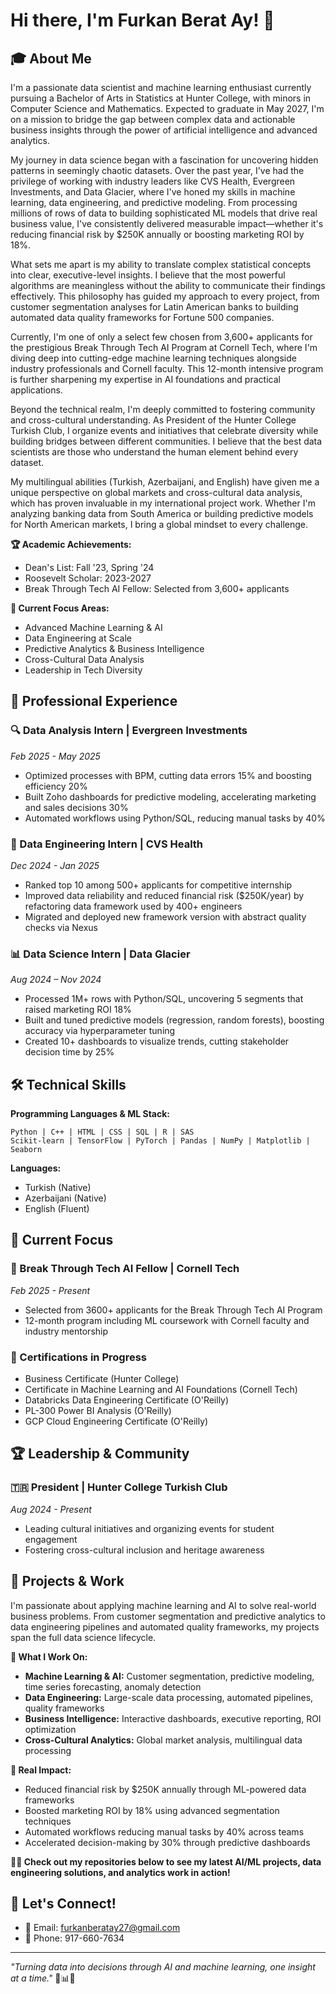 # Hi there, I'm Furkan Berat Ay! 👋

## 🎓 About Me

I'm a passionate data scientist and machine learning enthusiast currently pursuing a Bachelor of Arts in Statistics at Hunter College, with minors in Computer Science and Mathematics. Expected to graduate in May 2027, I'm on a mission to bridge the gap between complex data and actionable business insights through the power of artificial intelligence and advanced analytics.

My journey in data science began with a fascination for uncovering hidden patterns in seemingly chaotic datasets. Over the past year, I've had the privilege of working with industry leaders like CVS Health, Evergreen Investments, and Data Glacier, where I've honed my skills in machine learning, data engineering, and predictive modeling. From processing millions of rows of data to building sophisticated ML models that drive real business value, I've consistently delivered measurable impact—whether it's reducing financial risk by $250K annually or boosting marketing ROI by 18%.

What sets me apart is my ability to translate complex statistical concepts into clear, executive-level insights. I believe that the most powerful algorithms are meaningless without the ability to communicate their findings effectively. This philosophy has guided my approach to every project, from customer segmentation analyses for Latin American banks to building automated data quality frameworks for Fortune 500 companies.

Currently, I'm one of only a select few chosen from 3,600+ applicants for the prestigious Break Through Tech AI Program at Cornell Tech, where I'm diving deep into cutting-edge machine learning techniques alongside industry professionals and Cornell faculty. This 12-month intensive program is further sharpening my expertise in AI foundations and practical applications.

Beyond the technical realm, I'm deeply committed to fostering community and cross-cultural understanding. As President of the Hunter College Turkish Club, I organize events and initiatives that celebrate diversity while building bridges between different communities. I believe that the best data scientists are those who understand the human element behind every dataset.

My multilingual abilities (Turkish, Azerbaijani, and English) have given me a unique perspective on global markets and cross-cultural data analysis, which has proven invaluable in my international project work. Whether I'm analyzing banking data from South America or building predictive models for North American markets, I bring a global mindset to every challenge.

**🏆 Academic Achievements:**
- Dean's List: Fall '23, Spring '24
- Roosevelt Scholar: 2023-2027
- Break Through Tech AI Fellow: Selected from 3,600+ applicants

**🎯 Current Focus Areas:**
- Advanced Machine Learning & AI
- Data Engineering at Scale
- Predictive Analytics & Business Intelligence
- Cross-Cultural Data Analysis
- Leadership in Tech Diversity

## 💼 Professional Experience

### 🔍 Data Analysis Intern | Evergreen Investments
*Feb 2025 - May 2025*
- Optimized processes with BPM, cutting data errors 15% and boosting efficiency 20%
- Built Zoho dashboards for predictive modeling, accelerating marketing and sales decisions 30%
- Automated workflows using Python/SQL, reducing manual tasks by 40%

### 🏥 Data Engineering Intern | CVS Health
*Dec 2024 - Jan 2025*
- Ranked top 10 among 500+ applicants for competitive internship
- Improved data reliability and reduced financial risk ($250K/year) by refactoring data framework used by 400+ engineers
- Migrated and deployed new framework version with abstract quality checks via Nexus

### 📊 Data Science Intern | Data Glacier
*Aug 2024 – Nov 2024*
- Processed 1M+ rows with Python/SQL, uncovering 5 segments that raised marketing ROI 18%
- Built and tuned predictive models (regression, random forests), boosting accuracy via hyperparameter tuning
- Created 10+ dashboards to visualize trends, cutting stakeholder decision time by 25%

## 🛠️ Technical Skills

**Programming Languages & ML Stack:**
```
Python | C++ | HTML | CSS | SQL | R | SAS
Scikit-learn | TensorFlow | PyTorch | Pandas | NumPy | Matplotlib | Seaborn
```

**Languages:**
- Turkish (Native)
- Azerbaijani (Native)
- English (Fluent)

## 🎯 Current Focus

### 🚀 Break Through Tech AI Fellow | Cornell Tech
*Feb 2025 - Present*
- Selected from 3600+ applicants for the Break Through Tech AI Program
- 12-month program including ML coursework with Cornell faculty and industry mentorship

### 📜 Certifications in Progress
- Business Certificate (Hunter College)
- Certificate in Machine Learning and AI Foundations (Cornell Tech)
- Databricks Data Engineering Certificate (O'Reilly)
- PL-300 Power BI Analysis (O'Reilly)
- GCP Cloud Engineering Certificate (O'Reilly)

## 🏆 Leadership & Community

### 🇹🇷 President | Hunter College Turkish Club
*Aug 2024 - Present*
- Leading cultural initiatives and organizing events for student engagement
- Fostering cross-cultural inclusion and heritage awareness

## 🚀 Projects & Work

I'm passionate about applying machine learning and AI to solve real-world business problems. From customer segmentation and predictive analytics to data engineering pipelines and automated quality frameworks, my projects span the full data science lifecycle.

**🤖 What I Work On:**
- **Machine Learning & AI:** Customer segmentation, predictive modeling, time series forecasting, anomaly detection
- **Data Engineering:** Large-scale data processing, automated pipelines, quality frameworks
- **Business Intelligence:** Interactive dashboards, executive reporting, ROI optimization
- **Cross-Cultural Analytics:** Global market analysis, multilingual data processing

**💼 Real Impact:**
- Reduced financial risk by $250K annually through ML-powered data frameworks
- Boosted marketing ROI by 18% using advanced segmentation techniques
- Automated workflows reducing manual tasks by 40% across teams
- Accelerated decision-making by 30% through predictive dashboards

**👨‍💻 Check out my repositories below to see my latest AI/ML projects, data engineering solutions, and analytics work in action!**

## 🤝 Let's Connect!

- 📧 Email: furkanberatay27@gmail.com
- 📱 Phone: 917-660-7634

---

*"Turning data into decisions through AI and machine learning, one insight at a time."* 🤖📊✨
